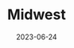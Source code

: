 ---
title: "Midwest"
cc-type: region
country:
  - United States
date: 2023-06-24
location:
  - United States
---